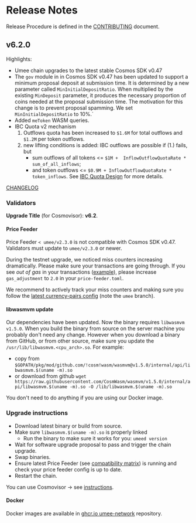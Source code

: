 <!-- markdownlint-disable MD013 -->
<!-- markdownlint-disable MD024 -->
<!-- markdownlint-disable MD040 -->

# Release Notes

Release Procedure is defined in the [CONTRIBUTING](CONTRIBUTING.md#release-procedure) document.

## v6.2.0

Highlights:

- Umee chain upgrades to the latest stable Cosmos SDK v0.47
- The `gov` module in in Cosmos SDK v0.47 has been updated to support a minimum proposal deposit at submission time. It is determined by a new parameter called `MinInitialDepositRatio`. When multiplied by the existing `MinDeposit` parameter, it produces the necessary proportion of coins needed at the proposal submission time. The motivation for this change is to prevent proposal spamming.
  We set `MinInitialDepositRatio` to 10%.`
- Added `meToken` WASM queries.
- IBC Quota v2 mechanism
  1. Outflows quota has been increased to `$1.6M` for total outflows and `$1.2M` per token outflows.
  2. new lifting conditions is added: IBC outflows are possible if (1.) fails, but
     - sum outflows of all tokens <= `$1M +  InflowOutflowQuotaRate * sum_of_all_inflows`;
     - and token outflows <= `$0.9M + InflowOutflowQuotaRate * token_inflows`.
  See [IBC Quota Design](./x/uibc/README.md#design) for more details.

[CHANGELOG](CHANGELOG.md)

### Validators

**Upgrade Title** (for Cosmovisor): **v6.2**.

#### Price Feeder

Price Feeder `< umee/v2.3.0` is not compatible with Cosmos SDK v0.47. Validators must update to `umee/v2.3.0` or newer.

During the testnet upgrade, we noticed miss counters increasing dramatically. Please make sure your transactions are going through. If you see _out of gas_ in your transactions ([example](https://explorer.network.umee.cc/Canon-4/tx/74078158E2739CBF7EEA30D6BE673D207338E6686129717A4CED546F36F07CD7)), please increase `gas_adjustment` to `2.0` in your `price-feeder.toml`. 

We recommend to actively track your miss counters and making sure you follow the [latest currency-pairs config](https://github.com/ojo-network/price-feeder/blob/umee/umee-provider-config/currency-pairs.toml) (note the `umee` branch).

#### libwasmvm update

Our dependencies have been updated. Now the binary requires `libwasmvm v1.5.0`. When you build the binary from source on the server machine you probably don't need any change. However when you download a binary from GitHub, or from other source, make sure you update the `/usr/lib/libwasmvm.<cpu_arch>.so`. For example:

- copy from `$GOPATH/pkg/mod/github.com/!cosm!wasm/wasmvm@v1.5.0/internal/api/libwasmvm.$(uname -m).so`
- or download from github `wget https://raw.githubusercontent.com/CosmWasm/wasmvm/v1.5.0/internal/api/libwasmvm.$(uname -m).so -O /lib/libwasmvm.$(uname -m).so`

You don't need to do anything if you are using our Docker image.

### Upgrade instructions

- Download latest binary or build from source.
- Make sure `libwasmvm.$(uname -m).so` is properly linked
  - Run the binary to make sure it works for you: `umeed version`
- Wait for software upgrade proposal to pass and trigger the chain upgrade.
- Swap binaries.
- Ensure latest Price Feeder (see [compatibility matrix](https://github.com/umee-network/umee/#release-compatibility-matrix)) is running and check your price feeder config is up to date.
- Restart the chain.

You can use Cosmovisor → see [instructions](https://github.com/umee-network/umee/#cosmovisor).

#### Docker

Docker images are available in [ghcr.io umee-network](https://github.com/umee-network/umee/pkgs/container/umeed) repository.

